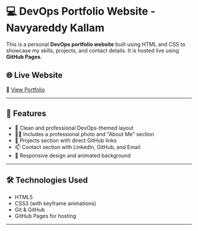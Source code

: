 # 💻 DevOps Portfolio Website - Navyareddy Kallam

This is a personal **DevOps portfolio website** built using HTML and CSS to showcase my skills, projects, and contact details. It is hosted live using **GitHub Pages**.

## 🌐 Live Website

🔗 [View Portfolio](https://navyakallam.github.io/devops-portfolio/)

---

## 📌 Features

- 🎯 Clean and professional DevOps-themed layout
- 👩‍💻 Includes a professional photo and "About Me" section
- 🚀 Projects section with direct GitHub links
- 📫 Contact section with LinkedIn, GitHub, and Email
- 🎨 Responsive design and animated background

---

## 🛠️ Technologies Used

- HTML5
- CSS3 (with keyframe animations)
- Git & GitHub
- GitHub Pages for hosting

---



